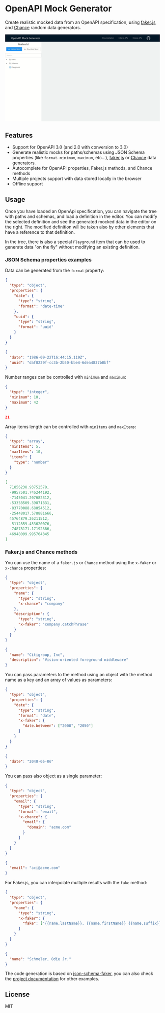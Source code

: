 # OpenAPI Mock Generator

Create realistic mocked data from an OpenAPI specification, using [faker.js](https://github.com/marak/Faker.js/) and [Chance](https://chancejs.com/) random data generators.

![](demo.gif)

## Features

- Support for OpenAPI 3.0 (and 2.0 with conversion to 3.0)
- Generate realistic mocks for paths/schemas using JSON Schema properties (like `format`. `minimum`, `maximum`, etc...), [faker.js](https://github.com/marak/Faker.js/) or [Chance](https://chancejs.com/) data generators.
- Autocomplete for OpenAPI properties, Faker.js methods, and Chance methods
- Multiple projects support with data stored locally in the browser
- Offline support

## Usage

Once you have loaded an OpenApi specification, you can navigate the tree with paths and schemas, and load a definition in the editor. You can modify the selected definition and see the generated mocked data in the editor on the right. The modified definition will be taken also by other elements that have a reference to that definition.

In the tree, there is also a special `Playground` item that can be used to generate data "on the fly" without modifying an existing definition.

### JSON Schema properties examples

Data can be generated from the `format` property:

```json
{
  "type": "object",
  "properties": {
    "date": {
      "type": "string",
      "format": "date-time"
    },
    "uuid": {
      "type": "string",
      "format": "uuid"
    }
  }
}
```

```json
{
  "date": "1986-09-22T16:44:15.119Z",
  "uuid": "daf0229f-cc3b-2b50-bbe4-6dea4837b0bf"
}
```

Number ranges can be controlled with `minimum` and `maximum`:

```json
{
  "type": "integer",
  "minimum": 10,
  "maximum": 42
}
```

```json
21
```

Array items length can be controlled with `minItems` and `maxItems`:

```json
{
  "type": "array",
  "minItems": 5,
  "maxItems": 10,
  "items": {
    "type": "number"
  }
}
```

```json
[
  71856238.93752578,
  -9957501.746244192,
  -7145041.207682312,
  -53358509.39871331,
  -83770088.68054512,
  -25448017.578881666,
  45764879.26211512,
  -5112859.453620076,
  -74878171.17192386,
  46948099.995764345
]
```

### Faker.js and Chance methods

You can use the name of a `faker.js` or `Chance` method using the `x-faker` or `x-chance` properties:

```json
{
  "type": "object",
  "properties": {
    "name": {
      "type": "string",
      "x-chance": "company"
    },
    "description": {
      "type": "string",
      "x-faker": "company.catchPhrase"
    }
  }
}
```

```json
{
  "name": "Citigroup, Inc",
  "description": "Vision-oriented foreground middleware"
}
```

You can pass parameters to the method using an object with the method name as a key and an array of values as parameters:

```json
{
  "type": "object",
  "properties": {
    "date": {
      "type": "string",
      "format": "date",
      "x-faker": {
        "date.between": ["2000", "2050"]
      }
    }
  }
}
```

```json
{
  "date": "2040-05-06"
}
```

You can pass also object as a single parameter:

```json
{
  "type": "object",
  "properties": {
    "email": {
      "type": "string",
      "format": "email",
      "x-chance": {
        "email": {
          "domain": "acme.com"
        }
      }
    }
  }
}
```

```json
{
  "email": "aci@acme.com"
}
```

For Faker.js, you can interpolate multiple results with the `fake` method:

```json
{
  "type": "object",
  "properties": {
    "name": {
      "type": "string",
      "x-faker": {
        "fake": ["{{name.lastName}}, {{name.firstName}} {{name.suffix}}"]
      }
    }
  }
}
```

```json
{
  "name": "Schmeler, Odie Jr."
}
```

The code generation is based on [json-schema-faker](https://github.com/json-schema-faker/json-schema-faker), you can also check the [project documentation](https://github.com/json-schema-faker/json-schema-faker/blob/master/docs/USAGE.md) for other examples.

## License

MIT
